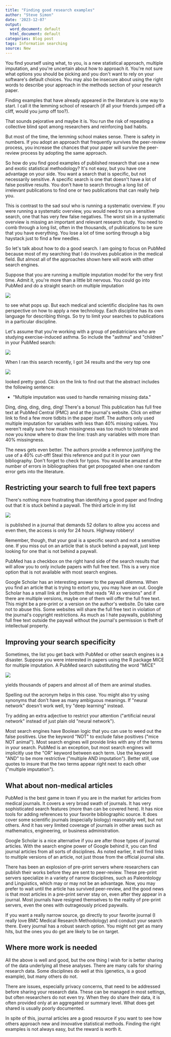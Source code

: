 ```yaml
---
title: "Finding good research examples"
author: "Steve Simon"
date: '2023-12-07'
output:
  word_document: default
  html_document: default
categories: Blog post
tags: Information searching
source: New
---
```


You find yourself using what, to you, is a new statistical approach, multiple imputation, and you're uncertain about how to approach it. You're not sure what options you should be picking and you don't want to rely on your software's default choices. You may also be insecure about using the right words to describe your approach in the methods section of your research paper.

Finding examples that have already appeared in the literature is one way to start. I call it the lemming school of research (if all your friends jumped off a cliff, would you jump off too?).

That sounds pejorative and maybe it is. You run the risk of repeating a collective blind spot among researchers and reinforcing bad habits.

But most of the time, the lemming school makes sense. There is safety in numbers. If you adopt an approach that frequently survives the peer-review process, you increase the chances that your paper will survive the peer-review process by adopting the same approach.

So how do you find good examples of published research that use a new and exotic statistical methodology? It's not easy, but you have one advantage on your side. You want a search that is specific, but not necessarily sensitive. A specific search is one that doesn't have a lot of false positive results. You don't have to search through a long list of irrelevant publications to find one or two publications that can really help you.

This is contrast to the sad soul who is running a systematic overview. If you were running a systematic overview, you would need to run a sensitive search, one that has very few false negatives. The worst sin in a systematic overview is missing an important and relevant research study. You need to comb through a long list, often in the thousands, of publications to be sure that you have everything. You lose a lot of time sorting through a big haystack just to find a few needles.

So let's talk about how to do a good search. I am going to focus on PubMed because most of my searching that I do involves publication in the medical field. But almost all of the approaches shown here will work with other search engines.

Suppose that you are running a multiple imputation model for the very first time. Admit it, you're more than a little bit nervous. You could go into PubMed and do a straight search on multiple imputation 

![](http://www.pmean.com/new-images/23/finding-examples-01.png)

to see what pops up. But each medical and scientific discipline has its own perspective on how to apply a new technology. Each discipline has its own language for describing things. So try to limit your searches to publications in a particular discipline.

Let's assume that you're working with a group of pediatricians who are studying exercise-induced asthma. So include the "asthma" and "children" in your PubMed search:

![](http://www.pmean.com/new-images/23/finding-examples-02.png)

When I ran this search recently, I got 34 results and the very top one 

![](http://www.pmean.com/new-images/23/finding-examples-03.png)

looked pretty good. Click on the link to find out that the abstract includes the following sentence:

-   "Multiple imputation was used to handle remaining missing data."

Ding, ding, ding, ding, ding! There's a bonus! This publication has full free text at PubMed Central (PMC) and at the journal's website. Click on either link to find a few more tidbits in the paper itself. The authors only used multiple imputation for variables with less than 40% missing values. You weren't really sure how much missingness was too much to tolerate and now you know where to draw the line: trash any variables with more than 40% missingness. 

The news gets even better. The authors provide a reference justifying the use of a 40% cut-off! Steal this reference and put it in your own bibliography. Don't forget to check for  typos. You would be amazed at the number of errors in bibliographies that get propogated when one random error gets into the literature.

## Restricting your search to full free text papers

There's nothing more frustrating than identifying a good paper and finding out that it is stuck behind a paywall. The third article in my list

![](http://www.pmean.com/new-images/23/finding-examples-04.png)

is published in a journal that demands 52 dollars to allow you access and even then, the access is only for 24 hours. Highway robbery!

Remember, though, that your goal is a specific search and not a sensitive one. If you miss out on an article that is stuck behind a paywall, just keep looking for one that is not behind a paywall.

PubMed has a checkbox on the right hand side of the search results that will allow you to only include papers with full free text. This is a very nice option that is not available with most search engines.

Google Scholar has an interesting answer to the paywall dilemma. When you find an article that is trying to extort you, you may have an out. Google Scholar has a small link at the bottom that reads "All xx versions" and if there are multiple versions, maybe one of them will offer the full free text. This might be a pre-print or a version on the author's website. Do take care not to abuse this. Some websites will share the full free text in violation of the journal's copyright restrictions. As much as I hate paywalls, publishing full free text outside the paywall without the journal's permission is theft of intellectual property. 

## Improving your search specificity

Sometimes, the list you get back with PubMed or other search engines is a disaster. Suppose you were interested in papers using the R package MICE for multiple imputation. A PubMed search substituting the word "MICE"

![](http://www.pmean.com/new-images/23/finding-examples-05.png)

yields thousands of papers and almost all of them are animal studies.

Spelling out the acronym helps in this case. You might also try using synonyms that don't have as many ambiguous meanings. If "neural network" doesn't work well, try "deep learning" instead.

Try adding an extra adjective to restrict your attention ("artificial neural network" instead of just plain old "neural network").

Most search engines have Boolean logic that you can use to weed out the false positives. Use the keyword "NOT" to exclude false positives ("mice NOT animal"). Most search engines will provide links with any of the terms in your search. PubMed is an exception, but most search engines will implicitly use the "OR" keyword between each term. Use the keyword "AND" to be more restrictive ("multiple AND imputation"). Better still, use quotes to insure that the two terms appear right next to each other ("multiple imputation").

## What about non-medical articles

PubMed is the best game in town if you are in the market for articles from medical journals. It covers a very broad swath of journals. It has very sophisticated search features (more than can be covered here). It has nice tools for adding references to your favorite bibliographic source. It does cover some scientific journals (especially biology) reasonably well, but not others. And it has very limited coverage of journals in other areas such as mathematics, engineering, or business administration.

Google Scholar is a nice alternative if you are after those types of journal articles. With the search engine power of Google behind it, you can find journal articles from all sorts of disciplines. As noted earlier, it will find links to multiple versions of an article, not just those from the official journal site.

There has been an explosion of pre-print servers where researchers can publish their works before they are sent to peer-review. These pre-print servers specialize in a variety of narrow disciplines, such as Paleontology and Linguistics, which may or may not be an advantage. Now, you may prefer to wait until the article has survived peer-review, and the good news is that most articles in a pre-print server stay on, even after they appear in a journal. Most journals have resigned themselves to the reality of pre-print servers, even the ones with outrageously priced paywalls.

If you want a really narrow source, go directly to your favorite journal (I really love BMC Medical Research Methodology) and conduct your search there. Every journal has a robust search option. You might not get as many hits, but the ones you do get are likely to be on target.

## Where more work is needed

All the above is well and good, but the one thing I wish for is better sharing of the data underlying all these analyses. There are many calls for sharing research data. Some disciplines do well at this (genetics, is a good example), but many others do not. 

There are issues, especially privacy concerns, that need to be addressed before sharing your research data. These can be managed in most settings, but often researchers do not even try. When they do share their data, it is often provided only at an aggregated or summary level. What does get shared is usually poorly documented. 

In spite of this, journal articles are a good resource if you want to see how others approach new and innovative statistical methods. Finding the right examples is not always easy, but the reward is worth it.
